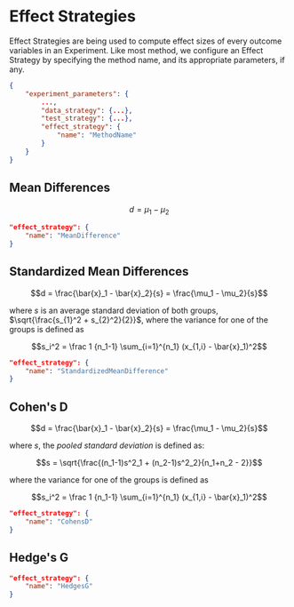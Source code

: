 # Effect Strategies

Effect Strategies are being used to compute effect sizes of every outcome variables in an Experiment. 
Like most method, we configure an Effect Strategy by specifying the method name, and its appropriate parameters, if any.

```json hl_lines="6 7 8"
{
	"experiment_parameters": {
		...,
		"data_strategy": {...},
		"test_strategy": {...},
		"effect_strategy": {
		    "name": "MethodName"
		}
	}
}
```

## Mean Differences

$$d = \mu_1 - \mu_2$$

```json
"effect_strategy": {
    "name": "MeanDifference"
}
```

## Standardized Mean Differences

$$d = \frac{\bar{x}_1 - \bar{x}_2}{s} = \frac{\mu_1 - \mu_2}{s}$$

where $s$ is an average standard deviation of both groups, $\sqrt{\frac{s_{1}^2 + s_{2}^2}{2}}$, where the variance for one of the groups is defined as

$$s_i^2 = \frac 1 {n_1-1} \sum_{i=1}^{n_1} (x_{1,i} - \bar{x}_1)^2$$

```json
"effect_strategy": {
    "name": "StandardizedMeanDifference"
}
```

## Cohen's D

$$d = \frac{\bar{x}_1 - \bar{x}_2}{s} = \frac{\mu_1 - \mu_2}{s}$$

where $s$, the _pooled standard deviation_ is defined as:

$$s = \sqrt{\frac{(n_1-1)s^2_1 + (n_2-1)s^2_2}{n_1+n_2 - 2}}$$

where the variance for one of the groups is defined as

$$s_i^2 = \frac 1 {n_1-1} \sum_{i=1}^{n_1} (x_{1,i} - \bar{x}_1)^2$$

```json
"effect_strategy": {
    "name": "CohensD"
}
```


## Hedge's G




```json
"effect_strategy": {
    "name": "HedgesG"
}
```